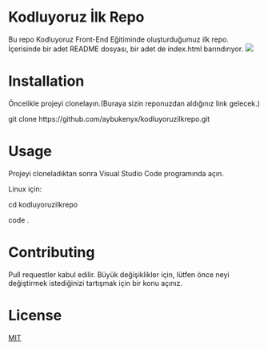 # Kodluyoruz İlk Repo
Bu repo Kodluyoruz Front-End Eğitiminde oluşturduğumuz ilk repo. İçerisinde bir adet README dosyası, bir adet de index.html barındırıyor.
![](https://user-images.githubusercontent.com/118292014/204265158-7e65265e-4160-4223-b276-d1f2b5c3f3c9.PNG)

# Installation
Öncelikle projeyi clonelayın.(Buraya sizin reponuzdan aldığınız link gelecek.)

<p>git clone https://github.com/aybukenyx/kodluyoruzilkrepo.git</p>

# Usage
Projeyi cloneladıktan sonra Visual Studio Code programında açın.

Linux için:

<p>cd kodluyoruzilkrepo</p>

<p>code .</p>

# Contributing
Pull requestler kabul edilir. Büyük değişiklikler için, lütfen önce neyi değiştirmek istediğinizi tartışmak için bir konu açınız.

# License
[MIT](https://choosealicense.com/licenses/mit/#)
